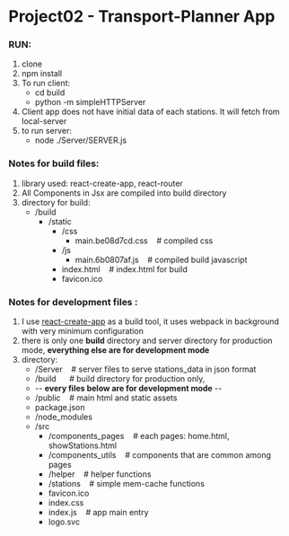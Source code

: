 # Project02 - Transport-Planner App

### RUN:
1. clone
2. npm install
3. To run client: 
   * cd build
   * python -m simpleHTTPServer <port>
4. Client app does not have initial data of each stations. It will fetch from local-server
5. to run server: 
   * node ./Server/SERVER.js

### Notes for build files:
1. library used: react-create-app, react-router
2. All Components in Jsx are compiled into build directory
3. directory for build:
   * /build
     * /static
       * /css
         * main.be08d7cd.css  &nbsp;&nbsp; # compiled css
       * /js      
         * main.6b0807af.js   &nbsp;&nbsp; # compiled build javascript
       * index.html           &nbsp;&nbsp; # index.html for build
       * favicon.ico

### Notes for development files :
1. I use <a href="https://facebook.github.io/react/blog/2016/07/22/create-apps-with-no-configuration.html">react-create-app</a> as a build tool, it uses webpack in background with very minimum configuration
2. there is only one **build** directory and server directory for production mode, **everything else are for development mode**
3. directory: 
   * /Server  &nbsp;&nbsp; # server files to serve stations_data in json format 
   * /build    &nbsp;&nbsp; &nbsp;&nbsp;# build directory for production only, 
   * -- **every files below are for development mode** --
   * /public   &nbsp;&nbsp; # main html and static assets
   * package.json
   * /node_modules
   * /src
     * /components_pages  &nbsp;&nbsp; # each pages: home.html, showStations.html
     * /components_utils  &nbsp;&nbsp; # components that are common among pages
     * /helper   &nbsp;&nbsp; # helper functions
     * /stations  &nbsp;&nbsp; # simple mem-cache functions
     * favicon.ico
     * index.css
     * index.js &nbsp;&nbsp;  # app main entry
     * logo.svc
